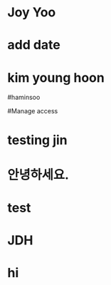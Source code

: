 # Joy Yoo

# add date

# kim young hoon

#haminsoo

#Manage access

# testing jin

# 안녕하세요.

# test

# JDH

# hi
